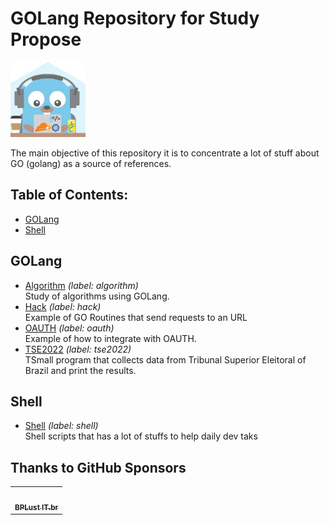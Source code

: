 # GOLang Repository for Study Propose

<p>
  <img alt="GOPher Logo" height="120" heigth="120" src="./assets/gopher-coding.png">
</p>

The main objective of this repository it is to concentrate a lot of stuff about GO (golang) as a source of references.

## Table of Contents:

- [GOLang](#golang)
- [Shell](#shell)

## GOLang

- [Algorithm](./algorithm) _(label: algorithm)_ <br> Study of algorithms using GOLang.
- [Hack](./hack) _(label: hack)_ <br> Example of GO Routines that send requests to an URL
- [OAUTH](./oauth_test) _(label: oauth)_ <br> Example of how to integrate with OAUTH.
- [TSE2022](./tse2022) _(label: tse2022)_ <br> TSmall program that collects data from Tribunal Superior Eleitoral of Brazil and print the results.

## Shell

- [Shell](./shell) _(label: shell)_ <br> Shell scripts that has a lot of stuffs to help daily dev taks


## Thanks to GitHub Sponsors

<table><tr><td align="center"><a href="https://github.com/bplusitbr"><img src="https://avatars1.githubusercontent.com/u/846063?v=4?s=60" width="60px;" alt=""/><br/><sub><b>BPLust IT.br</b></sub></a></td></tr></table>
